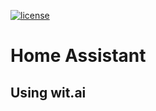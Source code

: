 [![license](https://img.shields.io/aur/license/yaourt.svg)](https://github.com/charslab/Home-Assistant/blob/master/LICENSE)

# Home Assistant

## Using wit.ai

